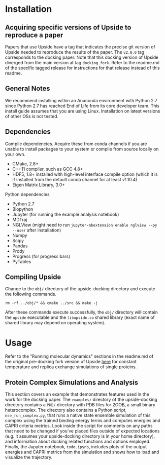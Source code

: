 # Installation

## Acquiring specific versions of Upside to reproduce a paper

Papers that use Upside have a tag that indicates the precise git version of Upside needed to reproduce the results of the paper.  The `v2.0.0` tag corresponds to the docking paper. Note that this docking version of Upside diverged from the main version at tag `docking_fork`. Refer to the readme.md of the specific tagged release for instructions for that release instead of this readme. 

## General Notes

We recommend installing within an Anaconda environment with Python 2.7 since Python 2.7 has reached End of Life from its core developer team. This install guide assumes that you are using Linux. Installation on latest versions of other OSs is not tested.

## Dependencies

Compile dependencies. Acquire these from conda channels if you are unable to install packages to your system or compile from source locally on your own.

  * CMake, 2.8+
  * C++11 compiler, such as GCC 4.8+
  * HDF5, 1.8+ installed with high-level interface compile option (which it is if installed from the default conda channel for at least v1.10.4)
  * Eigen Matrix Library, 3.0+

Python dependencies

  * Python 2.7
  * Biopython
  * Jupyter (for running the example analysis notebook)
  * MDTraj
  * NGLView (might need to run `jupyter-nbextension enable nglview --py --user` after installation)
  * Numpy
  * Scipy
  * Pandas
  * Prody
  * Progress (for progress bars)
  * PyTables

## Compiling Upside

Change to the `obj/` directory of the upside-docking directory and execute the following commands.

    rm -rf ../obj/* && cmake ../src && make -j

After these commands execute successfully, the `obj/` directory will contain the `upside` executable and the `libupside.so` shared library (exact name of shared library may depend on operating system).

# Usage

Refer to the "Running molecular dynamics" sections in the readme.md of the original pre-docking fork version of Upside [here](https://github.com/nffaruk/upside-docking/tree/812b7edeca3e8b5ed63d363a5e3524bd40e66695) for constant temperature and replica exchange simulations of single proteins.

## Protein Complex Simulations and Analysis

This section covers an example that demonstrates features used in the work for the docking paper. The `examples/` directory of the upside-docking directory contains a `PDB/` directory with PDB files for 2OOB, a small binary heterocomplex. The directory also contains a Python script, `nse_run_complex.py`, that runs a native state ensemble simulation of this complex using the trained binding energy terms and computes energies and CAPRI criteria metrics. Look inside the script for comments on any paths that need to be changed if you've placed files outside of expected locations (e.g. it assumes your upside-docking directory is in your home directory), and information about docking related functions and options employed. Finally, the Jupyter notebook, `todo.ipynb`, includes plots of the output energies and CAPRI metrics from the simulation and shows how to load and visualize the trajectory.    



